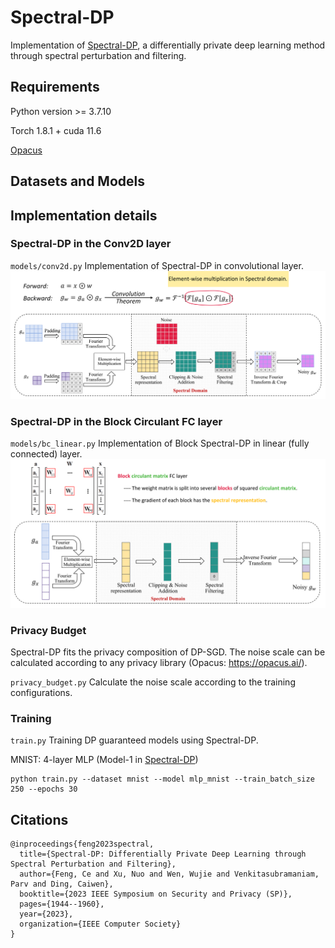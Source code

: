 # Spectral-DP
Implementation of [Spectral-DP](https://arxiv.org/pdf/2307.13231), a differentially private deep learning method through spectral perturbation and filtering.
## Requirements
Python version >= 3.7.10

Torch 1.8.1 + cuda 11.6

[Opacus](https://opacus.ai/)

## Datasets and Models

## Implementation details
### Spectral-DP in the Conv2D layer
`models/conv2d.py` 
Implementation of Spectral-DP in convolutional layer.
![Spectral-DP in Conv2D layer](images/SpectralDP-Conv.png)


### Spectral-DP in the Block Circulant FC layer 
`models/bc_linear.py`
Implementation of Block Spectral-DP in linear (fully connected) layer.
![Spectral-DP in BC-FC layer](images/SpectralDP-FC.png)


### Privacy Budget
Spectral-DP fits the privacy composition of DP-SGD.
The noise scale can be calculated according to any privacy library (Opacus: https://opacus.ai/).

`privacy_budget.py`
Calculate the noise scale according to the training configurations.

### Training
`train.py`
Training DP guaranteed models using Spectral-DP.

MNIST: 4-layer MLP (Model-1 in [Spectral-DP](https://arxiv.org/pdf/2307.13231))

```
python train.py --dataset mnist --model mlp_mnist --train_batch_size 250 --epochs 30
```

## Citations
```
@inproceedings{feng2023spectral,
  title={Spectral-DP: Differentially Private Deep Learning through Spectral Perturbation and Filtering},
  author={Feng, Ce and Xu, Nuo and Wen, Wujie and Venkitasubramaniam, Parv and Ding, Caiwen},
  booktitle={2023 IEEE Symposium on Security and Privacy (SP)},
  pages={1944--1960},
  year={2023},
  organization={IEEE Computer Society}
}
```